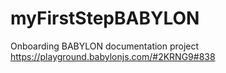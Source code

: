# myFirstStepBABYLON
Onboarding BABYLON documentation project https://playground.babylonjs.com/#2KRNG9#838
